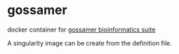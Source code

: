 # gossamer
docker container for [gossamer bioinformatics suite](https://github.com/data61/gossamer)

A singularity image can be create from the definition file.
